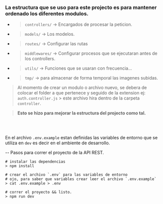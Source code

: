 ### La estructura que se uso para este projecto es para mantener ordenado los diferentes modulos.

* > `controllers/` -> Encargados de procesar la peticion.
* > `models/` -> Los modelos.
* > `routes/` -> Configurar las rutas
* > `middlewares/` -> Configurar procesos que se ejecutaran antes de los controllers.
* > `utils/` -> Funciones que se usaran con frecuencia...
* > `tmp/` -> para almacenar de forma temporal las imagenes subidas.

> Al momento de crear un modulo o archivo nuevo, se debera de colocar el folder a que pertenece y seguido de la extension ej: `auth.controller.js` > este archivo hira dentro de la carpeta `controller`.

> **Esto se hizo para mejorar la estructura del projecto como tal.**

<br />
<br />


En el archivo `.env.example` estan definidas las variables de entorno que se utiliza en `dev` es decir en el ambiente de desarrollo.

--
Pasos para correr el proyecto de la API REST.

```shell
# instalar las dependencias
> npm install

# crear el archivo `.env` para las variables de entorno
# ojo, para saber que variables crear leer el archivo `.env.example`
> cat .env.example > .env

# correr el proyecto && listo.
> npm run dev
```